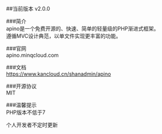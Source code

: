 ##当前版本 v2.0.0  

###简介  
apino是一个免费开源的、快速、简单的轻量级的PHP渐进式框架。  
遵循MVC设计典范，以单文件实现更丰富的功能。

###官网  
apino.minqcloud.com

###文档  
https://www.kancloud.cn/shanadmin/apino

###开源协议  
MIT

###温馨提示  
PHP版本不低于7 
  
  
  
  
个人开发者不定时更新

